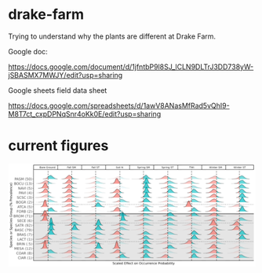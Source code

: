 # drake-farm
Trying to understand why the plants are different at Drake Farm.

Google doc:

https://docs.google.com/document/d/1jfntbP9l8SJ_lCLN9DLTrJ3DD738yW-jSBASMX7MWJY/edit?usp=sharing

Google sheets field data sheet

https://docs.google.com/spreadsheets/d/1awV8ANasMfRad5vQhI9-M8T7ct_cxpDPNqSnr4oKk0E/edit?usp=sharing

# current figures

![](figs/beta2.png)

